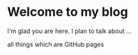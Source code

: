 # Welcome to my blog

I'm glad you are here. I plan to talk about ...

all things which are GitHub pages

